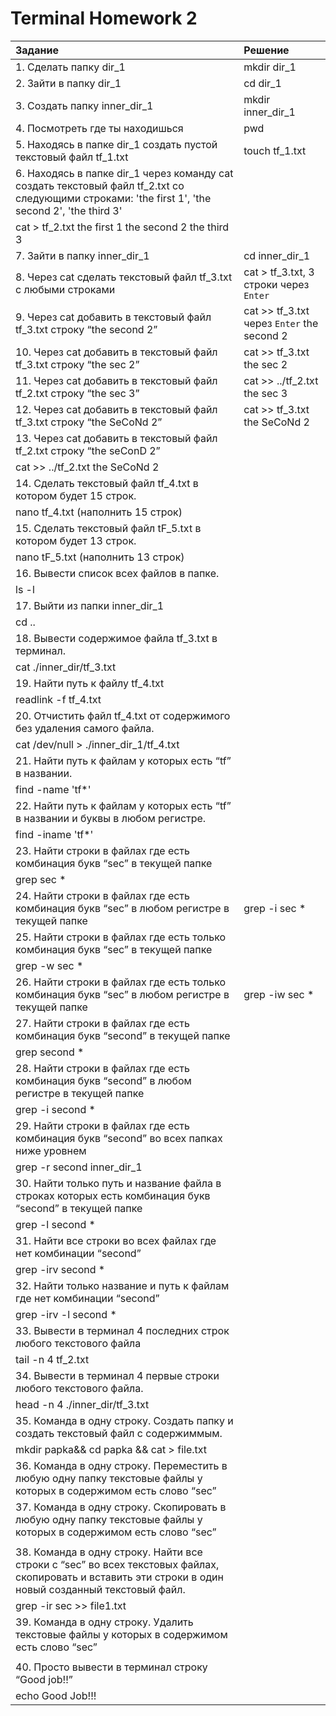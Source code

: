 # Terminal Homework 2
|Задание|Решение|
|:---|:---|
|1. Сделать папку dir_1|mkdir dir_1|
|2. Зайти в папку dir_1|cd dir_1|
|3. Создать папку inner_dir_1 |mkdir inner_dir_1|
|4. Посмотреть где ты находишься |pwd|
|5. Находясь в папке dir_1 создать пустой текстовый файл tf_1.txt |touch tf_1.txt|
|6. Находясь в папке dir_1 через команду cat создать текстовый файл tf_2.txt со следующими строками: 'the first 1', 'the second 2', 'the third 3'
 |cat > tf_2.txt the first 1 the second 2 the third 3|
|7. Зайти в папку inner_dir_1 |cd inner_dir_1|
|8. Через cat сделать текстовый файл tf_3.txt c любыми строками |cat > tf_3.txt, 3 строки через `Enter`|
|9. Через cat добавить в текстовый файл tf_3.txt строку “the second 2” |cat >> tf_3.txt через `Enter` the second 2|
|10. Через cat добавить в текстовый файл tf_3.txt строку “the sec 2” |cat >> tf_3.txt the sec 2|
|11. Через cat добавить в текстовый файл tf_2.txt строку “the sec 3” |cat >> ../tf_2.txt the sec 3|
|12. Через cat добавить в текстовый файл tf_3.txt строку “the SeCoNd 2” |cat >> tf_3.txt the SeCoNd 2|
|13. Через cat добавить в текстовый файл tf_2.txt строку “the seConD 2”
 |cat >> ../tf_2.txt the SeCoNd 2|
|14. Сделать текстовый файл tf_4.txt в котором будет 15 строк.
 |nano tf_4.txt (наполнить 15 строк)|
|15. Сделать текстовый файл tF_5.txt в котором будет 13 строк.
 |nano tF_5.txt (наполнить 13 строк)|
| 16. Вывести список всех файлов в папке.
 |ls -l|
|17. Выйти из папки inner_dir_1
 |cd ..|
|18. Вывести содержимое файла tf_3.txt в терминал.
 |cat ./inner_dir/tf_3.txt|
|19. Найти путь к файлу tf_4.txt
 |readlink -f tf_4.txt|
|20. Отчистить файл tf_4.txt от содержимого без удаления самого файла.
 |cat /dev/null > ./inner_dir_1/tf_4.txt|
|21. Найти путь к файлам у которых есть  “tf” в названии.
 |find -name 'tf*'|
|22. Найти путь к файлам у которых есть  “tf” в названии и буквы в любом регистре.
 |find -iname 'tf*'|
|23. Найти строки в файлах где есть комбинация букв “sec” в текущей папке
 |grep sec *|
|24. Найти строки в файлах где есть комбинация букв “sec” в любом регистре в текущей папке|grep -i sec *|
|25. Найти строки в файлах где есть только комбинация букв “sec” в текущей папке
 |grep -w sec *|
|26. Найти строки в файлах где есть только комбинация букв “sec” в любом регистре в текущей папке|grep -iw sec *|
|27. Найти строки в файлах где есть комбинация букв “second” в текущей папке
|grep second *|
|28. Найти строки в файлах где есть комбинация букв “second” в любом регистре в текущей папке
|grep -i second *|
|29. Найти строки в файлах где есть комбинация букв “second” во всех папках ниже уровнем
 |grep -r second inner_dir_1|
|30. Найти только путь и название файла в строках которых есть комбинация букв “second” в текущей папке
 |grep -l second *|
|31. Найти все строки во всех файлах где нет комбинации “second”
 |grep -irv second *|
|32. Найти только название и путь к файлам где нет комбинации “second”
 |grep -irv -l second *|
|33. Вывести в терминал 4 последних строк любого текстового файла
 |tail -n 4 tf_2.txt|
|34. Вывести в терминал 4 первые строки любого текстового файла.
 |head -n 4 ./inner_dir/tf_3.txt|
|35. Команда в одну строку. Создать папку и создать текстовый файл с содержиммым.
 |mkdir papka&& cd papka && cat > file.txt|
|36. Команда в одну строку. Переместить в любую одну папку текстовые файлы у которых в содержимом есть слово “sec”| |
|37. Команда в одну строку. Скопировать в любую одну папку текстовые файлы у которых в содержимом есть слово “sec”
||
|38. Команда в одну строку. Найти все строки c “sec” во всех текстовых файлах, скопировать и вставить эти строки в один новый созданный текстовый файл.
|grep -ir sec >> file1.txt|
|39. Команда в одну строку. Удалить текстовые файлы у которых в содержимом есть слово “sec”
||
|40. Просто вывести в терминал строку “Good job!!”
|echo Good Job!!!|
